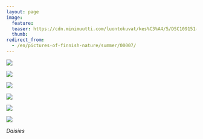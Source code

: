 ```yaml
---
layout: page
image:
  feature:
  teaser: https://cdn.minimuutti.com/luontokuvat/kes%C3%A4/5/DSC109151-245px.jpg
  thumb:
redirect_from:
  - /en/pictures-of-finnish-nature/summer/00007/
---
```


![](https://cdn.minimuutti.com/luontokuvat/kes%C3%A4/5/DSC10034-800px.jpg)

![](https://cdn.minimuutti.com/luontokuvat/kes%C3%A4/5/DSC10037-800px.jpg)

![](https://cdn.minimuutti.com/luontokuvat/kes%C3%A4/5/DSC10904-800px.jpg)

![](https://cdn.minimuutti.com/luontokuvat/kes%C3%A4/5/DSC10912-800px.jpg)

![](https://cdn.minimuutti.com/luontokuvat/kes%C3%A4/5/DSC10915-800px.jpg)

![](https://cdn.minimuutti.com/luontokuvat/kes%C3%A4/5/DSC10917-800px.jpg)

*Daisies*
